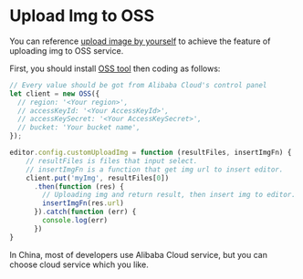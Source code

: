 # Upload Img to OSS
You can reference [upload image by yourself](./10-upload%20images%20by%20yourself.md) to achieve the feature of uploading img to OSS service.

First, you should install [OSS tool](https://help.aliyun.com/document_detail/64041.html?spm=a2c4g.11186623.6.1463.7729677aEdDm5v) then coding as follows:

```js
// Every value should be got from Alibaba Cloud's control panel
let client = new OSS({
  // region: '<Your region>',
  // accessKeyId: '<Your AccessKeyId>',
  // accessKeySecret: '<Your AccessKeySecret>',
  // bucket: 'Your bucket name',
});

editor.config.customUploadImg = function (resultFiles, insertImgFn) {
    // resultFiles is files that input select.
    // insertImgFn is a function that get img url to insert editor.
    client.put('myImg', resultFiles[0])
      .then(function (res) {
        // Uploading img and return result, then insert img to editor.
        insertImgFn(res.url)
      }).catch(function (err) {
        console.log(err)
      })
}
```

In China, most of developers use Alibaba Cloud service, but you can choose cloud service which you like.